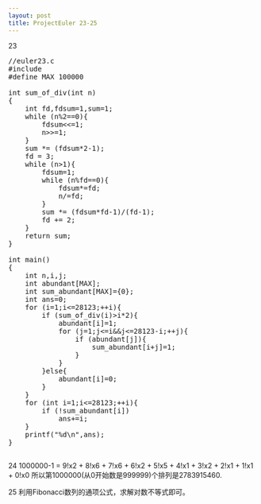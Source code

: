 ```yaml
---
layout: post
title: ProjectEuler 23-25
---
```

23  
<pre class="prettyprint">
//euler23.c
#include <stdio.h>
#define MAX 100000

int sum_of_div(int n)
{
	int fd,fdsum=1,sum=1;
	while (n%2==0){
		fdsum<<=1;
		n>>=1;
	}
	sum *= (fdsum*2-1);
	fd = 3;
	while (n>1){
		fdsum=1;
		while (n%fd==0){
			fdsum*=fd;
			n/=fd;
		}
		sum *= (fdsum*fd-1)/(fd-1);
		fd += 2;
	}
	return sum;
}

int main()
{
	int n,i,j;
	int abundant[MAX];
	int sum_abundant[MAX]={0};
	int ans=0;
	for (i=1;i<=28123;++i){
		if (sum_of_div(i)>i*2){
			abundant[i]=1;
			for (j=1;j<=i&&j<=28123-i;++j){
				if (abundant[j]){
					sum_abundant[i+j]=1;
				}
			}
		}else{
			abundant[i]=0;
		}
	}
	for (int i=1;i<=28123;++i){
		if (!sum_abundant[i])
			ans+=i;
	}
	printf("%d\n",ans);
}

</pre>

24
1000000-1 = 9!x2 + 8!x6 + 7!x6 + 6!x2 + 5!x5 + 4!x1 + 3!x2 + 2!x1 + 1!x1 + 0!x0
所以第1000000(从0开始数是999999)个排列是2783915460.

25
利用Fibonacci数列的通项公式，求解对数不等式即可。

